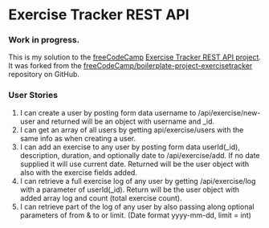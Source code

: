 # Exercise Tracker REST API

### Work in progress.

This is my solution to the [freeCodeCamp](https://www.freecodecamp.org)
[Exercise Tracker REST API project](https://www.freecodecamp.org/learn/apis-and-microservices/apis-and-microservices-projects/exercise-tracker).
It was forked from the [freeCodeCamp/boilerplate-project-exercisetracker](https://github.com/freeCodeCamp/boilerplate-project-exercisetracker) repository on GitHub.

### User Stories

1. I can create a user by posting form data username to /api/exercise/new-user and returned will be an object with username and _id.
2. I can get an array of all users by getting api/exercise/users with the same info as when creating a user.
3. I can add an exercise to any user by posting form data userId(_id), description, duration, and optionally date to /api/exercise/add. If no date supplied it will use current date. Returned will be the user object with also with the exercise fields added.
4. I can retrieve a full exercise log of any user by getting /api/exercise/log with a parameter of userId(_id). Return will be the user object with added array log and count (total exercise count).
5. I can retrieve part of the log of any user by also passing along optional parameters of from & to or limit. (Date format yyyy-mm-dd, limit = int)
